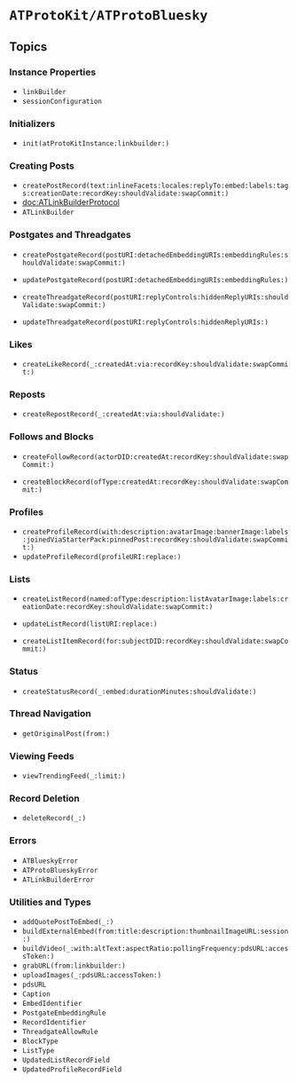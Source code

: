 # ``ATProtoKit/ATProtoBluesky``

## Topics

### Instance Properties

- ``linkBuilder``
- ``sessionConfiguration``

### Initializers

- ``init(atProtoKitInstance:linkbuilder:)``

### Creating Posts

- ``createPostRecord(text:inlineFacets:locales:replyTo:embed:labels:tags:creationDate:recordKey:shouldValidate:swapCommit:)``
- <doc:ATLinkBuilderProtocol>
- ``ATLinkBuilder``

### Postgates and Threadgates

- ``createPostgateRecord(postURI:detachedEmbeddingURIs:embeddingRules:shouldValidate:swapCommit:)``
- ``updatePostgateRecord(postURI:detachedEmbeddingURIs:embeddingRules:)``

- ``createThreadgateRecord(postURI:replyControls:hiddenReplyURIs:shouldValidate:swapCommit:)``
- ``updateThreadgateRecord(postURI:replyControls:hiddenReplyURIs:)``

### Likes

- ``createLikeRecord(_:createdAt:via:recordKey:shouldValidate:swapCommit:)``

### Reposts

- ``createRepostRecord(_:createdAt:via:shouldValidate:)``

### Follows and Blocks

- ``createFollowRecord(actorDID:createdAt:recordKey:shouldValidate:swapCommit:)``

- ``createBlockRecord(ofType:createdAt:recordKey:shouldValidate:swapCommit:)``

### Profiles

- ``createProfileRecord(with:description:avatarImage:bannerImage:labels:joinedViaStarterPack:pinnedPost:recordKey:shouldValidate:swapCommit:)``
- ``updateProfileRecord(profileURI:replace:)``

### Lists

- ``createListRecord(named:ofType:description:listAvatarImage:labels:creationDate:recordKey:shouldValidate:swapCommit:)``
- ``updateListRecord(listURI:replace:)``

- ``createListItemRecord(for:subjectDID:recordKey:shouldValidate:swapCommit:)``

### Status

- ``createStatusRecord(_:embed:durationMinutes:shouldValidate:)``

<!--### Starter Packs-->

<!--### Feed Generators-->

<!--### Labeler Services-->

### Thread Navigation

- ``getOriginalPost(from:)``

### Viewing Feeds

- ``viewTrendingFeed(_:limit:)``

### Record Deletion

- ``deleteRecord(_:)``

### Errors

- ``ATBlueskyError``
- ``ATProtoBlueskyError``
- ``ATLinkBuilderError``

### Utilities and Types

- ``addQuotePostToEmbed(_:)``
- ``buildExternalEmbed(from:title:description:thumbnailImageURL:session:)``
- ``buildVideo(_:with:altText:aspectRatio:pollingFrequency:pdsURL:accessToken:)``
- ``grabURL(from:linkbuilder:)``
- ``uploadImages(_:pdsURL:accessToken:)``
- ``pdsURL``
- ``Caption``
- ``EmbedIdentifier``
- ``PostgateEmbeddingRule``
- ``RecordIdentifier``
- ``ThreadgateAllowRule``
- ``BlockType``
- ``ListType``
- ``UpdatedListRecordField``
- ``UpdatedProfileRecordField``
